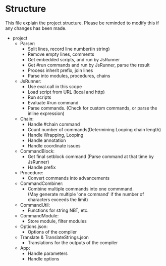 # Structure
This file explain the project structure. Please be reminded to modify this if any changes has been made.

+ project
  + Parser:
    + Split lines, record line number(in string)
    + Remove empty lines, comments
    + Get embedded scripts, and run by JsRunner
    + Get #run commands and run by JsRunner, parse the result
    + Process inherit prefix, join lines
    + Parse into modules, procedures, chains
  + JsRunner:
    + Use eval.call in this scope
    + Load script from URL (local and http)
    + Run scripts
    + Evaluate #run command
    + Parse commands. (Check for custom commands, or parse the inline expression)
  + Chain:
    + Handle #chain command
    + Count number of commands(Determining Looping chain length)
    + Handle Wrapping, Looping
    + Handle annotation
    + Handle coordinate issues
  + CommandBlock:
    + Get final setblock command (Parse command at that time by JsRunner)
    + Handle prefix
  + Procedure:
    + Convert commands into advancements
  + CommandCombiner:
    + Combine multiple commands into one commmand.  
      (May generate multiple 'one command' if the number of characters exceeds the limit)
  + CommandUtil:
    + Functions for string NBT, etc.
  + CommandModule:
    + Store module, filter modules
  + Options.json:
    + Options of the compiler
  + Translate & TranslateStrings.json
    + Translations for the outputs of the compiler
  + App:
    + Handle parameters
    + Handle options
